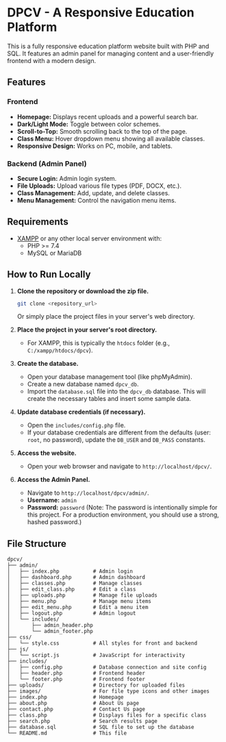 # DPCV - A Responsive Education Platform

This is a fully responsive education platform website built with PHP and SQL. It features an admin panel for managing content and a user-friendly frontend with a modern design.

## Features

### Frontend
- **Homepage:** Displays recent uploads and a powerful search bar.
- **Dark/Light Mode:** Toggle between color schemes.
- **Scroll-to-Top:** Smooth scrolling back to the top of the page.
- **Class Menu:** Hover dropdown menu showing all available classes.
- **Responsive Design:** Works on PC, mobile, and tablets.

### Backend (Admin Panel)
- **Secure Login:** Admin login system.
- **File Uploads:** Upload various file types (PDF, DOCX, etc.).
- **Class Management:** Add, update, and delete classes.
- **Menu Management:** Control the navigation menu items.

## Requirements

- [XAMPP](https://www.apachefriends.org/index.html) or any other local server environment with:
  - PHP >= 7.4
  - MySQL or MariaDB

## How to Run Locally

1.  **Clone the repository or download the zip file.**
    ```bash
    git clone <repository_url>
    ```
    Or simply place the project files in your server's web directory.

2.  **Place the project in your server's root directory.**
    - For XAMPP, this is typically the `htdocs` folder (e.g., `C:/xampp/htdocs/dpcv`).

3.  **Create the database.**
    - Open your database management tool (like phpMyAdmin).
    - Create a new database named `dpcv_db`.
    - Import the `database.sql` file into the `dpcv_db` database. This will create the necessary tables and insert some sample data.

4.  **Update database credentials (if necessary).**
    - Open the `includes/config.php` file.
    - If your database credentials are different from the defaults (user: `root`, no password), update the `DB_USER` and `DB_PASS` constants.

5.  **Access the website.**
    - Open your web browser and navigate to `http://localhost/dpcv/`.

6.  **Access the Admin Panel.**
    - Navigate to `http://localhost/dpcv/admin/`.
    - **Username:** `admin`
    - **Password:** `password` (Note: The password is intentionally simple for this project. For a production environment, you should use a strong, hashed password.)

## File Structure

```
dpcv/
├── admin/
│   ├── index.php           # Admin login
│   ├── dashboard.php       # Admin dashboard
│   ├── classes.php         # Manage classes
│   ├── edit_class.php      # Edit a class
│   ├── uploads.php         # Manage file uploads
│   ├── menu.php            # Manage menu items
│   ├── edit_menu.php       # Edit a menu item
│   ├── logout.php          # Admin logout
│   └── includes/
│       ├── admin_header.php
│       └── admin_footer.php
├── css/
│   └── style.css           # All styles for front and backend
├── js/
│   └── script.js           # JavaScript for interactivity
├── includes/
│   ├── config.php          # Database connection and site config
│   ├── header.php          # Frontend header
│   └── footer.php          # Frontend footer
├── uploads/                # Directory for uploaded files
├── images/                 # For file type icons and other images
├── index.php               # Homepage
├── about.php               # About Us page
├── contact.php             # Contact Us page
├── class.php               # Displays files for a specific class
├── search.php              # Search results page
├── database.sql            # SQL file to set up the database
└── README.md               # This file
```
